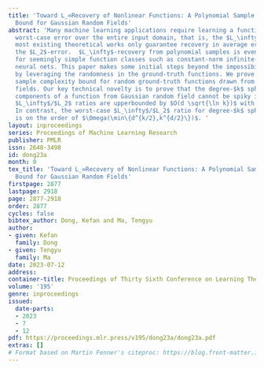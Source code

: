 ```yaml
---
title: 'Toward L_∞Recovery of Nonlinear Functions: A Polynomial Sample Complexity
  Bound for Gaussian Random Fields'
abstract: 'Many machine learning applications require learning a function with a small
  worst-case error over the entire input domain, that is, the $L_\infty$-error, whereas
  most existing theoretical works only guarantee recovery in average errors such as
  the $L_2$-error.  $L_\infty$-recovery from polynomial samples is even impossible
  for seemingly simple function classes such as constant-norm infinite-width two-layer
  neural nets. This paper makes some initial steps beyond the impossibility results
  by leveraging the randomness in the ground-truth functions. We prove a polynomial
  sample complexity bound for random ground-truth functions drawn from Gaussian random
  fields. Our key technical novelty is to prove that the degree-$k$ spherical harmonics
  components of a function from Gaussian random field cannot be spiky in that their
  $L_\infty$/$L_2$ ratios are upperbounded by $O(d \sqrt{\ln k})$ with high probability.
  In contrast, the worst-case $L_\infty$/$L_2$ ratio for degree-$k$ spherical harmonics
  is on the order of $\Omega(\min\{d^{k/2},k^{d/2}\})$. '
layout: inproceedings
series: Proceedings of Machine Learning Research
publisher: PMLR
issn: 2640-3498
id: dong23a
month: 0
tex_title: 'Toward L_∞Recovery of Nonlinear Functions: A Polynomial Sample Complexity
  Bound for Gaussian Random Fields'
firstpage: 2877
lastpage: 2918
page: 2877-2918
order: 2877
cycles: false
bibtex_author: Dong, Kefan and Ma, Tengyu
author:
- given: Kefan
  family: Dong
- given: Tengyu
  family: Ma
date: 2023-07-12
address: 
container-title: Proceedings of Thirty Sixth Conference on Learning Theory
volume: '195'
genre: inproceedings
issued:
  date-parts:
  - 2023
  - 7
  - 12
pdf: https://proceedings.mlr.press/v195/dong23a/dong23a.pdf
extras: []
# Format based on Martin Fenner's citeproc: https://blog.front-matter.io/posts/citeproc-yaml-for-bibliographies/
---
```

